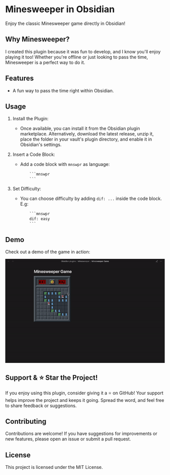 # Minesweeper in Obsidian

Enjoy the classic Minesweeper game directly in Obsidian!

## Why Minesweeper?
I created this plugin because it was fun to develop, and I know you'll enjoy playing it too! Whether you're offline or just looking to pass the time, Minesweeper is a perfect way to do it.

## Features
- A fun way to pass the time right within Obsidian.

## Usage

1. Install the Plugin:
    - Once available, you can install it from the Obsidian plugin marketplace. Alternatively, download the latest release, unzip it, place the folder in your vault's plugin directory, and enable it in Obsidian's settings.

2. Insert a Code Block:
    - Add a code block with `mnswpr` as language:
      ```
          ```mnswpr
          ```
      ```
3. Set Difficulty:
    - You can choose difficulty by adding `dif: ...` inside the code block. E.g:
      ```
          ```mnswpr
          dif: easy
          ```
      ```

## Demo
Check out a demo of the game in action:

![Demo Gif](demo/demo.gif)

## Support & ⭐️ Star the Project!
If you enjoy using this plugin, consider giving it a ⭐️ on GitHub! Your support helps improve the project and keeps it going. Spread the word, and feel free to share feedback or suggestions.

## Contributing
Contributions are welcome! If you have suggestions for improvements or new features, please open an issue or submit a pull request.

## License
This project is licensed under the MIT License.
